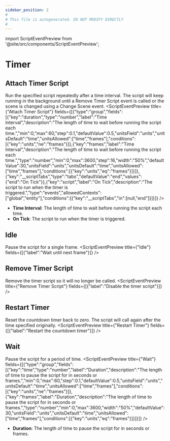 ```yaml
---
sidebar_position: 2
#
# This file is autogenerated. DO NOT MODIFY DIRECTLY
#
---
```


import ScriptEventPreview from '@site/src/components/ScriptEventPreview';

# Timer

## Attach Timer Script
Run the specified script repeatedly after a time interval. The script will keep running in the background until a Remove Timer Script event is called or the scene is changed using a Change Scene event.
<ScriptEventPreview title={"Attach Timer Script"} fields={[{"type":"group","fields":[{"key":"duration","type":"number","label":"Time Interval","description":"The length of time to wait before running the script each time.","min":0,"max":60,"step":0.1,"defaultValue":0.5,"unitsField":"units","unitsDefault":"time","unitsAllowed":["time","frames"],"conditions":[{"key":"units","ne":"frames"}]},{"key":"frames","label":"Time Interval","description":"The length of time to wait before running the script each time.","type":"number","min":0,"max":3600,"step":16,"width":"50%","defaultValue":30,"unitsField":"units","unitsDefault":"time","unitsAllowed":["time","frames"],"conditions":[{"key":"units","eq":"frames"}]}]},{"key":"__scriptTabs","type":"tabs","defaultValue":"end","values":{"end":"On Tick"}},{"key":"script","label":"On Tick","description":"The script to run when the timer is triggered.","type":"events","allowedContexts":["global","entity"],"conditions":[{"key":"__scriptTabs","in":[null,"end"]}]}]} />

- **Time Interval**: The length of time to wait before running the script each time.  
- **On Tick**: The script to run when the timer is triggered.  

## Idle
Pause the script for a single frame.
<ScriptEventPreview title={"Idle"} fields={[{"label":"Wait until next frame"}]} />


## Remove Timer Script
Remove the timer script so it will no longer be called.
<ScriptEventPreview title={"Remove Timer Script"} fields={[{"label":"Disable the timer script"}]} />


## Restart Timer
Reset the countdown timer back to zero. The script will call again after the time specified originally.
<ScriptEventPreview title={"Restart Timer"} fields={[{"label":"Restart the countdown timer"}]} />


## Wait
Pause the script for a period of time.
<ScriptEventPreview title={"Wait"} fields={[{"type":"group","fields":[{"key":"time","type":"number","label":"Duration","description":"The length of time to pause the script for in seconds or frames.","min":0,"max":60,"step":0.1,"defaultValue":0.5,"unitsField":"units","unitsDefault":"time","unitsAllowed":["time","frames"],"conditions":[{"key":"units","ne":"frames"}]},{"key":"frames","label":"Duration","description":"The length of time to pause the script for in seconds or frames.","type":"number","min":0,"max":3600,"width":"50%","defaultValue":30,"unitsField":"units","unitsDefault":"time","unitsAllowed":["time","frames"],"conditions":[{"key":"units","eq":"frames"}]}]}]} />

- **Duration**: The length of time to pause the script for in seconds or frames.  


